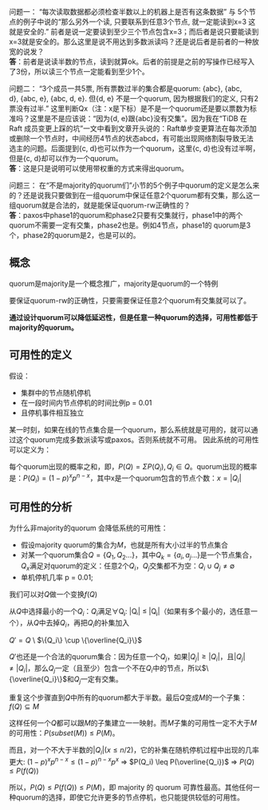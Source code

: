 问题一：
“每次读取数据都必须检查半数以上的机器上是否有这条数据” 与 5个节点的例子中说的“那么另外一个读, 只要联系到任意3个节点, 就一定能读到x=3 这就是安全的.”
前者是说一定要读到至少三个节点包含x=3；而后者是说只要能读到x=3就是安全的。那么这里是说不用达到多数派读吗？还是说后者是前者的一种放宽的说发？  
**答**：前者是说读半数的节点，读到就算ok。后者的前提是之前的写操作已经写入了3份，所以读三个节点一定能看到至少1个。

问题二：
“3个成员一共5票, 所有票数过半的集合都是quorum: {abc}, {abc, d}, {abc, e}, {abc, d, e}. 但{d, e} 不是一个quorum, 因为根据我们的定义, 只有2票没有过半.”
这里判断Qx（注：x是下标）是不是一个quorum还是要以票数为标准吗？这里是不是应该说：“因为{d, e}跟{abc}没有交集”。因为我在“TiDB 在 Raft 成员变更上踩的坑”一文中看到文章开头说的：Raft单步变更算法在每次添加或删除一个节点时，中间经历4节点的状态abcd，有可能出现网络割裂导致无法选主的问题。后面提到{c, d}也可以作为一个quorum，这里{c, d}也没有过半啊，但是{c, d}却可以作为一个quorum。  
**答**：这是只是说明可以使用带权重的方式来得出quorum。

问题三：
在“不是majority的quorum们”小节的5个例子中quorum的定义是怎么来的？还是说我只要做到在一组quorum中保证任意2个quorum都有交集，那么这一组quorum就是合法的，就是能保证quorum-rw正确性的？  
**答**：paxos中phase1的quorum和phase2只要有交集就行，phase1中的两个quorum不需要一定有交集，phase2也是。例如4节点，phase1的 quorum是3个，phase2的quorum是2，也是可以的。

## 概念
quorum是majority是一个概念推广，majority是quorum的一个特例

要保证quorum-rw的正确性，只要需要保证任意2个quorum有交集就可以了。

**通过设计quorum可以降低延迟性，但是任意一种quorum的选择，可用性都低于majority的quorum。**

## 可用性的定义
假设：
- 集群中的节点随机停机
- 在一段时间内节点停机的时间比例p = 0.01
- 且停机事件相互独立

某一时刻，如果在线的节点集合是一个quorum，那么系统就是可用的，就可以通过这个quorum完成多数派读写或paxos。否则系统就不可用。
因此系统的可用性可以定义为：

每个quorum出现的概率之和，即，$P(Q) = \Sigma P(Q_i),Q_i	\in Q$。quorum出现的概率是：$P(Q_i) = (1 - p)^xp^{n-x}$，其中x是一个quorum包含的节点个数：$x = |Q_i|$

## 可用性的分析
为什么非majority的quorum 会降低系统的可用性：
- 假设majority quorum的集合为$M$，也就是所有大小过半的节点集合
- 对某一个quorum集合$Q = \{Q_1, Q_2...\}$，其中$Q_k = \{a_i, a_j...\}$是一个节点集合，$Q_x$满足对quorum的定义：任意2个$Q_i$，$Q_j$交集都不为空：$Q_i \cup Q_j \neq \emptyset$
- 单机停机几率 p = 0.01;

我们可以对$Q$做一个变换$f(Q)$

从$Q$中选择最小的一个$Q_i$：$Q_i$满足∀Qⱼ: |Qᵢ| ≤ |Qⱼ|（如果有多个最小的，选任意一个），从$Q$中去掉$Q_i$，再把$Q_i$的补集加入

$Q' = Q$ \\ $\{Q_i\} \cup \{\overline{Q_i}\}$

$Q'$也还是一个合法的quorum集合：因为任意一个$Q_j$，如果$|Q_j| \geq |Q_i|$，且$|Q_j| \neq |Q_i|$，那么$Q_j$一定（且至少）包含一个不在$Q_i$中的节点，所以$\{\overline{Q_i}\}$和$Q_j$一定有交集。

重复这个步骤直到$Q$中所有的quorum都大于半数。最后$Q$变成$M$的一个子集：$f(Q) \subseteq M$

这样任何一个$Q$都可以跟$M$的子集建立一一映射。而$M$子集的可用性一定不大于$M$的可用性：$P(subset(M)) \leq P(M)$。

而且，对一个不大于半数的$|Q_i|(x \leq n / 2)$，它的补集在随机停机过程中出现的几率更大:
$(1 - p)^xp^{n - x} \leq (1 - p)^{n - x}p^{x}$ => $P(Q_i) \leq P(\overline{Q_i})$ => $P(Q) \leq P(f(Q))$

所以，$P(Q) \leq P(f(Q)) \leq P(M)$，即 majority 的 quorum 可靠性最高。其他任何一种quorum的选择，即使它允许更多的节点停机，也只能提供较低的可用性。